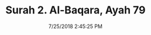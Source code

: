 ---
title       : "Surah 2. Al-Baqara, Ayah 79"
date        : 7/25/2018 2:45:25 PM
draft       : false
type        : "quran"
layout      : "compare"
BookCode    : "CMP"
SurahNumber : "2"
AyahNumber  : "79"
TotalAyah   : "286"
---